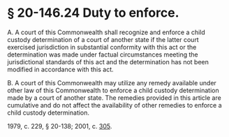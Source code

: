 # § 20-146.24 Duty to enforce.

<p>A. A court of this Commonwealth shall recognize and enforce a child custody determination of a court of another state if the latter court exercised jurisdiction in substantial conformity with this act or the determination was made under factual circumstances meeting the jurisdictional standards of this act and the determination has not been modified in accordance with this act.</p><p>B. A court of this Commonwealth may utilize any remedy available under other law of this Commonwealth to enforce a child custody determination made by a court of another state. The remedies provided in this article are cumulative and do not affect the availability of other remedies to enforce a child custody determination.</p><p>1979, c. 229, § 20-138; 2001, c. <a href='http://lis.virginia.gov/cgi-bin/legp604.exe?011+ful+CHAP0305'>305</a>.</p>